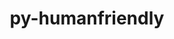 ---
title: "py-humanfriendly"
layout: cache
categories: [package, develop]
meta: {"versions": ["10.0", "8.2"], "compilers": ["gcc@=7.3.1", "gcc@=7.5.0"], "oss": ["amzn2", "ubuntu18.04"], "platforms": ["linux"], "targets": ["aarch64", "neoverse_n1", "x86_64", "x86_64_v3"], "stacks": ["aws-isc", "aws-isc-aarch64", "radiuss", "root"], "num_specs": 59, "num_specs_by_stack": {"aws-isc-aarch64": 4, "root": 59, "aws-isc": 2, "radiuss": 53}}
spec_details: [{"hash": "qmnjy52uj7nthqalzrfdpb7u5nzr5mxf", "compiler": "gcc@=7.3.1", "versions": ["10.0"], "os": "amzn2", "platform": "linux", "target": "aarch64", "variants": ["build_system=python_pip"], "stacks": ["aws-isc-aarch64", "root"], "size": "-", "tarball": "https://binaries.spack.io/develop/build_cache/linux-amzn2-aarch64/gcc-7.3.1/py-humanfriendly-10.0/linux-amzn2-aarch64-gcc-7.3.1-py-humanfriendly-10.0-qmnjy52uj7nthqalzrfdpb7u5nzr5mxf.spack"}, {"hash": "yvf6zlep76md6dxer6ry7vu6yr6hffti", "compiler": "gcc@=7.3.1", "versions": ["8.2"], "os": "amzn2", "platform": "linux", "target": "aarch64", "variants": ["build_system=python_pip"], "stacks": ["aws-isc-aarch64", "root"], "size": "-", "tarball": "https://binaries.spack.io/develop/build_cache/linux-amzn2-aarch64/gcc-7.3.1/py-humanfriendly-8.2/linux-amzn2-aarch64-gcc-7.3.1-py-humanfriendly-8.2-yvf6zlep76md6dxer6ry7vu6yr6hffti.spack"}, {"hash": "njju2d7jucxfl4kgu3o6j57dd4bzqarv", "compiler": "gcc@=7.3.1", "versions": ["8.2"], "os": "amzn2", "platform": "linux", "target": "neoverse_n1", "variants": ["build_system=python_pip"], "stacks": ["aws-isc-aarch64", "root"], "size": "-", "tarball": "https://binaries.spack.io/develop/build_cache/linux-amzn2-neoverse_n1/gcc-7.3.1/py-humanfriendly-8.2/linux-amzn2-neoverse_n1-gcc-7.3.1-py-humanfriendly-8.2-njju2d7jucxfl4kgu3o6j57dd4bzqarv.spack"}, {"hash": "xnj26cpjbqyy6vcrvk4gpx5did6xzsrp", "compiler": "gcc@=7.3.1", "versions": ["10.0"], "os": "amzn2", "platform": "linux", "target": "neoverse_n1", "variants": ["build_system=python_pip"], "stacks": ["aws-isc-aarch64", "root"], "size": "-", "tarball": "https://binaries.spack.io/develop/build_cache/linux-amzn2-neoverse_n1/gcc-7.3.1/py-humanfriendly-10.0/linux-amzn2-neoverse_n1-gcc-7.3.1-py-humanfriendly-10.0-xnj26cpjbqyy6vcrvk4gpx5did6xzsrp.spack"}, {"hash": "mj6i2t3yxbcp4r2lawhnaqrihmqttwbp", "compiler": "gcc@=7.3.1", "versions": ["10.0"], "os": "amzn2", "platform": "linux", "target": "x86_64_v3", "variants": ["build_system=python_pip"], "stacks": ["aws-isc", "root"], "size": "-", "tarball": "https://binaries.spack.io/develop/build_cache/linux-amzn2-x86_64_v3/gcc-7.3.1/py-humanfriendly-10.0/linux-amzn2-x86_64_v3-gcc-7.3.1-py-humanfriendly-10.0-mj6i2t3yxbcp4r2lawhnaqrihmqttwbp.spack"}, {"hash": "mgupypanqbv5uaxwx2ozgfwtuvbjykab", "compiler": "gcc@=7.3.1", "versions": ["8.2"], "os": "amzn2", "platform": "linux", "target": "x86_64_v3", "variants": ["build_system=python_pip"], "stacks": ["aws-isc", "root"], "size": "-", "tarball": "https://binaries.spack.io/develop/build_cache/linux-amzn2-x86_64_v3/gcc-7.3.1/py-humanfriendly-8.2/linux-amzn2-x86_64_v3-gcc-7.3.1-py-humanfriendly-8.2-mgupypanqbv5uaxwx2ozgfwtuvbjykab.spack"}, {"hash": "jnip2f4apirlise3deyxvdfegv3v32ko", "compiler": "gcc@=7.5.0", "versions": ["8.2"], "os": "ubuntu18.04", "platform": "linux", "target": "x86_64", "variants": [], "stacks": ["radiuss", "root"], "size": "-", "tarball": "https://binaries.spack.io/develop/build_cache/linux-ubuntu18.04-x86_64/gcc-7.5.0/py-humanfriendly-8.2/linux-ubuntu18.04-x86_64-gcc-7.5.0-py-humanfriendly-8.2-jnip2f4apirlise3deyxvdfegv3v32ko.spack"}, {"hash": "gs7aiwxruqq4nb3in6ar2qqwwktdxrlj", "compiler": "gcc@=7.5.0", "versions": ["8.2"], "os": "ubuntu18.04", "platform": "linux", "target": "x86_64", "variants": [], "stacks": ["radiuss", "root"], "size": "-", "tarball": "https://binaries.spack.io/develop/build_cache/linux-ubuntu18.04-x86_64/gcc-7.5.0/py-humanfriendly-8.2/linux-ubuntu18.04-x86_64-gcc-7.5.0-py-humanfriendly-8.2-gs7aiwxruqq4nb3in6ar2qqwwktdxrlj.spack"}, {"hash": "bdcs76p63xxgbbbvpdihvkcs427iavyh", "compiler": "gcc@=7.5.0", "versions": ["8.2"], "os": "ubuntu18.04", "platform": "linux", "target": "x86_64", "variants": [], "stacks": ["radiuss", "root"], "size": "-", "tarball": "https://binaries.spack.io/develop/build_cache/linux-ubuntu18.04-x86_64/gcc-7.5.0/py-humanfriendly-8.2/linux-ubuntu18.04-x86_64-gcc-7.5.0-py-humanfriendly-8.2-bdcs76p63xxgbbbvpdihvkcs427iavyh.spack"}, {"hash": "jjsb7bdnipev7q2m2onvwxc5l45ccxrf", "compiler": "gcc@=7.5.0", "versions": ["8.2"], "os": "ubuntu18.04", "platform": "linux", "target": "x86_64", "variants": ["build_system=python_pip"], "stacks": ["radiuss", "root"], "size": "-", "tarball": "https://binaries.spack.io/develop/build_cache/linux-ubuntu18.04-x86_64/gcc-7.5.0/py-humanfriendly-8.2/linux-ubuntu18.04-x86_64-gcc-7.5.0-py-humanfriendly-8.2-jjsb7bdnipev7q2m2onvwxc5l45ccxrf.spack"}, {"hash": "olhgt2rbzmg7eu2abfotdquoxb6bltsn", "compiler": "gcc@=7.5.0", "versions": ["8.2"], "os": "ubuntu18.04", "platform": "linux", "target": "x86_64", "variants": [], "stacks": ["radiuss", "root"], "size": "-", "tarball": "https://binaries.spack.io/develop/build_cache/linux-ubuntu18.04-x86_64/gcc-7.5.0/py-humanfriendly-8.2/linux-ubuntu18.04-x86_64-gcc-7.5.0-py-humanfriendly-8.2-olhgt2rbzmg7eu2abfotdquoxb6bltsn.spack"}, {"hash": "7vnmxrimabkpsxb4vfa5llzqmsmmophl", "compiler": "gcc@=7.5.0", "versions": ["8.2"], "os": "ubuntu18.04", "platform": "linux", "target": "x86_64", "variants": [], "stacks": ["radiuss", "root"], "size": "-", "tarball": "https://binaries.spack.io/develop/build_cache/linux-ubuntu18.04-x86_64/gcc-7.5.0/py-humanfriendly-8.2/linux-ubuntu18.04-x86_64-gcc-7.5.0-py-humanfriendly-8.2-7vnmxrimabkpsxb4vfa5llzqmsmmophl.spack"}, {"hash": "z4uu3ndo7vp4hnez7rkn5kkr3gqg6rzt", "compiler": "gcc@=7.5.0", "versions": ["8.2"], "os": "ubuntu18.04", "platform": "linux", "target": "x86_64", "variants": [], "stacks": ["radiuss", "root"], "size": "-", "tarball": "https://binaries.spack.io/develop/build_cache/linux-ubuntu18.04-x86_64/gcc-7.5.0/py-humanfriendly-8.2/linux-ubuntu18.04-x86_64-gcc-7.5.0-py-humanfriendly-8.2-z4uu3ndo7vp4hnez7rkn5kkr3gqg6rzt.spack"}, {"hash": "tnsk6grmquzqzr77q77bu2ag3zthak22", "compiler": "gcc@=7.5.0", "versions": ["8.2"], "os": "ubuntu18.04", "platform": "linux", "target": "x86_64", "variants": [], "stacks": ["radiuss", "root"], "size": "-", "tarball": "https://binaries.spack.io/develop/build_cache/linux-ubuntu18.04-x86_64/gcc-7.5.0/py-humanfriendly-8.2/linux-ubuntu18.04-x86_64-gcc-7.5.0-py-humanfriendly-8.2-tnsk6grmquzqzr77q77bu2ag3zthak22.spack"}, {"hash": "w5gsvi46kbd2vhljx2ulbgmk5uddkh3f", "compiler": "gcc@=7.5.0", "versions": ["8.2"], "os": "ubuntu18.04", "platform": "linux", "target": "x86_64", "variants": [], "stacks": ["radiuss", "root"], "size": "-", "tarball": "https://binaries.spack.io/develop/build_cache/linux-ubuntu18.04-x86_64/gcc-7.5.0/py-humanfriendly-8.2/linux-ubuntu18.04-x86_64-gcc-7.5.0-py-humanfriendly-8.2-w5gsvi46kbd2vhljx2ulbgmk5uddkh3f.spack"}, {"hash": "z6duk6kh4ozfi7cxomcyjpkcyn26oytq", "compiler": "gcc@=7.5.0", "versions": ["8.2"], "os": "ubuntu18.04", "platform": "linux", "target": "x86_64", "variants": ["build_system=python_pip"], "stacks": ["radiuss", "root"], "size": "-", "tarball": "https://binaries.spack.io/develop/build_cache/linux-ubuntu18.04-x86_64/gcc-7.5.0/py-humanfriendly-8.2/linux-ubuntu18.04-x86_64-gcc-7.5.0-py-humanfriendly-8.2-z6duk6kh4ozfi7cxomcyjpkcyn26oytq.spack"}, {"hash": "fl2edyre32xi6qcgi6wbr4rzvuzzw4lv", "compiler": "gcc@=7.5.0", "versions": ["8.2"], "os": "ubuntu18.04", "platform": "linux", "target": "x86_64", "variants": [], "stacks": ["radiuss", "root"], "size": "-", "tarball": "https://binaries.spack.io/develop/build_cache/linux-ubuntu18.04-x86_64/gcc-7.5.0/py-humanfriendly-8.2/linux-ubuntu18.04-x86_64-gcc-7.5.0-py-humanfriendly-8.2-fl2edyre32xi6qcgi6wbr4rzvuzzw4lv.spack"}, {"hash": "2qtzghl6ub72dv52xbjqyeli35yfqt4x", "compiler": "gcc@=7.5.0", "versions": ["8.2"], "os": "ubuntu18.04", "platform": "linux", "target": "x86_64", "variants": [], "stacks": ["radiuss", "root"], "size": "-", "tarball": "https://binaries.spack.io/develop/build_cache/linux-ubuntu18.04-x86_64/gcc-7.5.0/py-humanfriendly-8.2/linux-ubuntu18.04-x86_64-gcc-7.5.0-py-humanfriendly-8.2-2qtzghl6ub72dv52xbjqyeli35yfqt4x.spack"}, {"hash": "7a2y6hbnyelwu545uqq72feppzrpqp7a", "compiler": "gcc@=7.5.0", "versions": ["8.2"], "os": "ubuntu18.04", "platform": "linux", "target": "x86_64", "variants": [], "stacks": ["radiuss", "root"], "size": "-", "tarball": "https://binaries.spack.io/develop/build_cache/linux-ubuntu18.04-x86_64/gcc-7.5.0/py-humanfriendly-8.2/linux-ubuntu18.04-x86_64-gcc-7.5.0-py-humanfriendly-8.2-7a2y6hbnyelwu545uqq72feppzrpqp7a.spack"}, {"hash": "auwa7fok5v6l6aarjbr5dpwxdouxnxd7", "compiler": "gcc@=7.5.0", "versions": ["8.2"], "os": "ubuntu18.04", "platform": "linux", "target": "x86_64", "variants": [], "stacks": ["radiuss", "root"], "size": "-", "tarball": "https://binaries.spack.io/develop/build_cache/linux-ubuntu18.04-x86_64/gcc-7.5.0/py-humanfriendly-8.2/linux-ubuntu18.04-x86_64-gcc-7.5.0-py-humanfriendly-8.2-auwa7fok5v6l6aarjbr5dpwxdouxnxd7.spack"}, {"hash": "l6zaofnvc323cnycybzozxdwet4hrebz", "compiler": "gcc@=7.5.0", "versions": ["8.2"], "os": "ubuntu18.04", "platform": "linux", "target": "x86_64", "variants": [], "stacks": ["radiuss", "root"], "size": "-", "tarball": "https://binaries.spack.io/develop/build_cache/linux-ubuntu18.04-x86_64/gcc-7.5.0/py-humanfriendly-8.2/linux-ubuntu18.04-x86_64-gcc-7.5.0-py-humanfriendly-8.2-l6zaofnvc323cnycybzozxdwet4hrebz.spack"}, {"hash": "bwmyt7nyclnlye5dh6quryuiynti7ln4", "compiler": "gcc@=7.5.0", "versions": ["8.2"], "os": "ubuntu18.04", "platform": "linux", "target": "x86_64", "variants": [], "stacks": ["radiuss", "root"], "size": "-", "tarball": "https://binaries.spack.io/develop/build_cache/linux-ubuntu18.04-x86_64/gcc-7.5.0/py-humanfriendly-8.2/linux-ubuntu18.04-x86_64-gcc-7.5.0-py-humanfriendly-8.2-bwmyt7nyclnlye5dh6quryuiynti7ln4.spack"}, {"hash": "veou3qg4uimekg3pnif3vx7clbvzetux", "compiler": "gcc@=7.5.0", "versions": ["8.2"], "os": "ubuntu18.04", "platform": "linux", "target": "x86_64", "variants": [], "stacks": ["radiuss", "root"], "size": "-", "tarball": "https://binaries.spack.io/develop/build_cache/linux-ubuntu18.04-x86_64/gcc-7.5.0/py-humanfriendly-8.2/linux-ubuntu18.04-x86_64-gcc-7.5.0-py-humanfriendly-8.2-veou3qg4uimekg3pnif3vx7clbvzetux.spack"}, {"hash": "2achc3uxrhs3kmsvvocqjp2oqvmhdlzh", "compiler": "gcc@=7.5.0", "versions": ["8.2"], "os": "ubuntu18.04", "platform": "linux", "target": "x86_64", "variants": [], "stacks": ["radiuss", "root"], "size": "-", "tarball": "https://binaries.spack.io/develop/build_cache/linux-ubuntu18.04-x86_64/gcc-7.5.0/py-humanfriendly-8.2/linux-ubuntu18.04-x86_64-gcc-7.5.0-py-humanfriendly-8.2-2achc3uxrhs3kmsvvocqjp2oqvmhdlzh.spack"}, {"hash": "lrghxuycndfxq5wafmzbsjizqxnp3bvu", "compiler": "gcc@=7.5.0", "versions": ["8.2"], "os": "ubuntu18.04", "platform": "linux", "target": "x86_64", "variants": [], "stacks": ["radiuss", "root"], "size": "-", "tarball": "https://binaries.spack.io/develop/build_cache/linux-ubuntu18.04-x86_64/gcc-7.5.0/py-humanfriendly-8.2/linux-ubuntu18.04-x86_64-gcc-7.5.0-py-humanfriendly-8.2-lrghxuycndfxq5wafmzbsjizqxnp3bvu.spack"}, {"hash": "u2gmwk2bbah7qwoq3qorxvfazfakdbpp", "compiler": "gcc@=7.5.0", "versions": ["8.2"], "os": "ubuntu18.04", "platform": "linux", "target": "x86_64", "variants": ["build_system=python_pip"], "stacks": ["radiuss", "root"], "size": "-", "tarball": "https://binaries.spack.io/develop/build_cache/linux-ubuntu18.04-x86_64/gcc-7.5.0/py-humanfriendly-8.2/linux-ubuntu18.04-x86_64-gcc-7.5.0-py-humanfriendly-8.2-u2gmwk2bbah7qwoq3qorxvfazfakdbpp.spack"}, {"hash": "mhflrrqf7azk35b6dh6rwilrr5ru4jpw", "compiler": "gcc@=7.5.0", "versions": ["8.2"], "os": "ubuntu18.04", "platform": "linux", "target": "x86_64", "variants": [], "stacks": ["radiuss", "root"], "size": "-", "tarball": "https://binaries.spack.io/develop/build_cache/linux-ubuntu18.04-x86_64/gcc-7.5.0/py-humanfriendly-8.2/linux-ubuntu18.04-x86_64-gcc-7.5.0-py-humanfriendly-8.2-mhflrrqf7azk35b6dh6rwilrr5ru4jpw.spack"}, {"hash": "tust55b2jsg6ja5iqgrv5m2hcpcdrw7a", "compiler": "gcc@=7.5.0", "versions": ["8.2"], "os": "ubuntu18.04", "platform": "linux", "target": "x86_64", "variants": [], "stacks": ["radiuss", "root"], "size": "-", "tarball": "https://binaries.spack.io/develop/build_cache/linux-ubuntu18.04-x86_64/gcc-7.5.0/py-humanfriendly-8.2/linux-ubuntu18.04-x86_64-gcc-7.5.0-py-humanfriendly-8.2-tust55b2jsg6ja5iqgrv5m2hcpcdrw7a.spack"}, {"hash": "rzuqd6smf6txpcphw4lhfo7tznvkzj4q", "compiler": "gcc@=7.5.0", "versions": ["8.2"], "os": "ubuntu18.04", "platform": "linux", "target": "x86_64", "variants": [], "stacks": ["radiuss", "root"], "size": "-", "tarball": "https://binaries.spack.io/develop/build_cache/linux-ubuntu18.04-x86_64/gcc-7.5.0/py-humanfriendly-8.2/linux-ubuntu18.04-x86_64-gcc-7.5.0-py-humanfriendly-8.2-rzuqd6smf6txpcphw4lhfo7tznvkzj4q.spack"}, {"hash": "meav4tuulq6djtf3lc2c24aasqixh4ya", "compiler": "gcc@=7.5.0", "versions": ["8.2"], "os": "ubuntu18.04", "platform": "linux", "target": "x86_64", "variants": [], "stacks": ["radiuss", "root"], "size": "-", "tarball": "https://binaries.spack.io/develop/build_cache/linux-ubuntu18.04-x86_64/gcc-7.5.0/py-humanfriendly-8.2/linux-ubuntu18.04-x86_64-gcc-7.5.0-py-humanfriendly-8.2-meav4tuulq6djtf3lc2c24aasqixh4ya.spack"}, {"hash": "lkyxzwtckrjcoxdtkvqi46wp2kkqoanx", "compiler": "gcc@=7.5.0", "versions": ["8.2"], "os": "ubuntu18.04", "platform": "linux", "target": "x86_64", "variants": ["build_system=python_pip"], "stacks": ["radiuss", "root"], "size": "-", "tarball": "https://binaries.spack.io/develop/build_cache/linux-ubuntu18.04-x86_64/gcc-7.5.0/py-humanfriendly-8.2/linux-ubuntu18.04-x86_64-gcc-7.5.0-py-humanfriendly-8.2-lkyxzwtckrjcoxdtkvqi46wp2kkqoanx.spack"}, {"hash": "znwgn53s44fa3yftlfazgtienpvhhhlv", "compiler": "gcc@=7.5.0", "versions": ["8.2"], "os": "ubuntu18.04", "platform": "linux", "target": "x86_64", "variants": [], "stacks": ["radiuss", "root"], "size": "-", "tarball": "https://binaries.spack.io/develop/build_cache/linux-ubuntu18.04-x86_64/gcc-7.5.0/py-humanfriendly-8.2/linux-ubuntu18.04-x86_64-gcc-7.5.0-py-humanfriendly-8.2-znwgn53s44fa3yftlfazgtienpvhhhlv.spack"}, {"hash": "srnz3q7ijovykopmekjihn4cau2bhlem", "compiler": "gcc@=7.5.0", "versions": ["8.2"], "os": "ubuntu18.04", "platform": "linux", "target": "x86_64", "variants": ["build_system=python_pip"], "stacks": ["radiuss", "root"], "size": "-", "tarball": "https://binaries.spack.io/develop/build_cache/linux-ubuntu18.04-x86_64/gcc-7.5.0/py-humanfriendly-8.2/linux-ubuntu18.04-x86_64-gcc-7.5.0-py-humanfriendly-8.2-srnz3q7ijovykopmekjihn4cau2bhlem.spack"}, {"hash": "ytdrgyhipf24hber4lvevjvdkd5mi7tb", "compiler": "gcc@=7.5.0", "versions": ["8.2"], "os": "ubuntu18.04", "platform": "linux", "target": "x86_64", "variants": [], "stacks": ["radiuss", "root"], "size": "-", "tarball": "https://binaries.spack.io/develop/build_cache/linux-ubuntu18.04-x86_64/gcc-7.5.0/py-humanfriendly-8.2/linux-ubuntu18.04-x86_64-gcc-7.5.0-py-humanfriendly-8.2-ytdrgyhipf24hber4lvevjvdkd5mi7tb.spack"}, {"hash": "y7krvfv43anuo3tbnjdapdyhhmuuffvw", "compiler": "gcc@=7.5.0", "versions": ["8.2"], "os": "ubuntu18.04", "platform": "linux", "target": "x86_64", "variants": [], "stacks": ["radiuss", "root"], "size": "-", "tarball": "https://binaries.spack.io/develop/build_cache/linux-ubuntu18.04-x86_64/gcc-7.5.0/py-humanfriendly-8.2/linux-ubuntu18.04-x86_64-gcc-7.5.0-py-humanfriendly-8.2-y7krvfv43anuo3tbnjdapdyhhmuuffvw.spack"}, {"hash": "5fjouvyedp3t4k32oicxjml5hvmtpm4x", "compiler": "gcc@=7.5.0", "versions": ["8.2"], "os": "ubuntu18.04", "platform": "linux", "target": "x86_64", "variants": [], "stacks": ["radiuss", "root"], "size": "-", "tarball": "https://binaries.spack.io/develop/build_cache/linux-ubuntu18.04-x86_64/gcc-7.5.0/py-humanfriendly-8.2/linux-ubuntu18.04-x86_64-gcc-7.5.0-py-humanfriendly-8.2-5fjouvyedp3t4k32oicxjml5hvmtpm4x.spack"}, {"hash": "q54xspmuqqa3aaonz6nypa4rvxetgbqy", "compiler": "gcc@=7.5.0", "versions": ["8.2"], "os": "ubuntu18.04", "platform": "linux", "target": "x86_64", "variants": ["build_system=python_pip"], "stacks": ["radiuss", "root"], "size": "-", "tarball": "https://binaries.spack.io/develop/build_cache/linux-ubuntu18.04-x86_64/gcc-7.5.0/py-humanfriendly-8.2/linux-ubuntu18.04-x86_64-gcc-7.5.0-py-humanfriendly-8.2-q54xspmuqqa3aaonz6nypa4rvxetgbqy.spack"}, {"hash": "acatk2jaq5mzyivxpxqo6pjlbg5yazas", "compiler": "gcc@=7.5.0", "versions": ["8.2"], "os": "ubuntu18.04", "platform": "linux", "target": "x86_64", "variants": [], "stacks": ["radiuss", "root"], "size": "-", "tarball": "https://binaries.spack.io/develop/build_cache/linux-ubuntu18.04-x86_64/gcc-7.5.0/py-humanfriendly-8.2/linux-ubuntu18.04-x86_64-gcc-7.5.0-py-humanfriendly-8.2-acatk2jaq5mzyivxpxqo6pjlbg5yazas.spack"}, {"hash": "oxlitdxvadat56eixsdl2fhiifg55cvh", "compiler": "gcc@=7.5.0", "versions": ["8.2"], "os": "ubuntu18.04", "platform": "linux", "target": "x86_64", "variants": [], "stacks": ["radiuss", "root"], "size": "-", "tarball": "https://binaries.spack.io/develop/build_cache/linux-ubuntu18.04-x86_64/gcc-7.5.0/py-humanfriendly-8.2/linux-ubuntu18.04-x86_64-gcc-7.5.0-py-humanfriendly-8.2-oxlitdxvadat56eixsdl2fhiifg55cvh.spack"}, {"hash": "r6g7in5kl7u26ms74djzfn5ms6kvuj6c", "compiler": "gcc@=7.5.0", "versions": ["8.2"], "os": "ubuntu18.04", "platform": "linux", "target": "x86_64", "variants": [], "stacks": ["radiuss", "root"], "size": "-", "tarball": "https://binaries.spack.io/develop/build_cache/linux-ubuntu18.04-x86_64/gcc-7.5.0/py-humanfriendly-8.2/linux-ubuntu18.04-x86_64-gcc-7.5.0-py-humanfriendly-8.2-r6g7in5kl7u26ms74djzfn5ms6kvuj6c.spack"}, {"hash": "ouzw2yt4hu3adk2zy6ma4brqeqmzwyh2", "compiler": "gcc@=7.5.0", "versions": ["8.2"], "os": "ubuntu18.04", "platform": "linux", "target": "x86_64", "variants": [], "stacks": ["radiuss", "root"], "size": "-", "tarball": "https://binaries.spack.io/develop/build_cache/linux-ubuntu18.04-x86_64/gcc-7.5.0/py-humanfriendly-8.2/linux-ubuntu18.04-x86_64-gcc-7.5.0-py-humanfriendly-8.2-ouzw2yt4hu3adk2zy6ma4brqeqmzwyh2.spack"}, {"hash": "3djdtnd75monjejz77jcofhcw32adtcs", "compiler": "gcc@=7.5.0", "versions": ["8.2"], "os": "ubuntu18.04", "platform": "linux", "target": "x86_64", "variants": [], "stacks": ["radiuss", "root"], "size": "-", "tarball": "https://binaries.spack.io/develop/build_cache/linux-ubuntu18.04-x86_64/gcc-7.5.0/py-humanfriendly-8.2/linux-ubuntu18.04-x86_64-gcc-7.5.0-py-humanfriendly-8.2-3djdtnd75monjejz77jcofhcw32adtcs.spack"}, {"hash": "bwsla2a3f5gq6ts3c2uqfbsawaynawyd", "compiler": "gcc@=7.5.0", "versions": ["8.2"], "os": "ubuntu18.04", "platform": "linux", "target": "x86_64", "variants": [], "stacks": ["radiuss", "root"], "size": "-", "tarball": "https://binaries.spack.io/develop/build_cache/linux-ubuntu18.04-x86_64/gcc-7.5.0/py-humanfriendly-8.2/linux-ubuntu18.04-x86_64-gcc-7.5.0-py-humanfriendly-8.2-bwsla2a3f5gq6ts3c2uqfbsawaynawyd.spack"}, {"hash": "nc6v7wqwxgzs2hlkdm6ipyoavilqehaz", "compiler": "gcc@=7.5.0", "versions": ["8.2"], "os": "ubuntu18.04", "platform": "linux", "target": "x86_64", "variants": ["build_system=python_pip"], "stacks": ["radiuss", "root"], "size": "-", "tarball": "https://binaries.spack.io/develop/build_cache/linux-ubuntu18.04-x86_64/gcc-7.5.0/py-humanfriendly-8.2/linux-ubuntu18.04-x86_64-gcc-7.5.0-py-humanfriendly-8.2-nc6v7wqwxgzs2hlkdm6ipyoavilqehaz.spack"}, {"hash": "sjaciz5yagitcphvyu3u3lofzh5wfdkf", "compiler": "gcc@=7.5.0", "versions": ["8.2"], "os": "ubuntu18.04", "platform": "linux", "target": "x86_64", "variants": [], "stacks": ["radiuss", "root"], "size": "-", "tarball": "https://binaries.spack.io/develop/build_cache/linux-ubuntu18.04-x86_64/gcc-7.5.0/py-humanfriendly-8.2/linux-ubuntu18.04-x86_64-gcc-7.5.0-py-humanfriendly-8.2-sjaciz5yagitcphvyu3u3lofzh5wfdkf.spack"}, {"hash": "uve3ct4bf4dhn2newru4bixlo657gj26", "compiler": "gcc@=7.5.0", "versions": ["8.2"], "os": "ubuntu18.04", "platform": "linux", "target": "x86_64", "variants": [], "stacks": ["radiuss", "root"], "size": "-", "tarball": "https://binaries.spack.io/develop/build_cache/linux-ubuntu18.04-x86_64/gcc-7.5.0/py-humanfriendly-8.2/linux-ubuntu18.04-x86_64-gcc-7.5.0-py-humanfriendly-8.2-uve3ct4bf4dhn2newru4bixlo657gj26.spack"}, {"hash": "eqvxxhzhoaqrb2u4mtflmaqz4kxqtzdj", "compiler": "gcc@=7.5.0", "versions": ["8.2"], "os": "ubuntu18.04", "platform": "linux", "target": "x86_64_v3", "variants": ["build_system=python_pip"], "stacks": ["radiuss", "root"], "size": "-", "tarball": "https://binaries.spack.io/develop/build_cache/linux-ubuntu18.04-x86_64_v3/gcc-7.5.0/py-humanfriendly-8.2/linux-ubuntu18.04-x86_64_v3-gcc-7.5.0-py-humanfriendly-8.2-eqvxxhzhoaqrb2u4mtflmaqz4kxqtzdj.spack"}, {"hash": "42ue5o37xegyukukwgyilmuqa4aq66ex", "compiler": "gcc@=7.5.0", "versions": ["8.2"], "os": "ubuntu18.04", "platform": "linux", "target": "x86_64_v3", "variants": ["build_system=python_pip"], "stacks": ["radiuss", "root"], "size": "-", "tarball": "https://binaries.spack.io/develop/build_cache/linux-ubuntu18.04-x86_64_v3/gcc-7.5.0/py-humanfriendly-8.2/linux-ubuntu18.04-x86_64_v3-gcc-7.5.0-py-humanfriendly-8.2-42ue5o37xegyukukwgyilmuqa4aq66ex.spack"}, {"hash": "vmun6uag7y46rmsfdnnqeckzfrhr6vxr", "compiler": "gcc@=7.5.0", "versions": ["8.2"], "os": "ubuntu18.04", "platform": "linux", "target": "x86_64_v3", "variants": ["build_system=python_pip"], "stacks": ["radiuss", "root"], "size": "-", "tarball": "https://binaries.spack.io/develop/build_cache/linux-ubuntu18.04-x86_64_v3/gcc-7.5.0/py-humanfriendly-8.2/linux-ubuntu18.04-x86_64_v3-gcc-7.5.0-py-humanfriendly-8.2-vmun6uag7y46rmsfdnnqeckzfrhr6vxr.spack"}, {"hash": "i5giuvjn5l3xrkysyj37eie2bq2zmo32", "compiler": "gcc@=7.5.0", "versions": ["8.2"], "os": "ubuntu18.04", "platform": "linux", "target": "x86_64_v3", "variants": ["build_system=python_pip"], "stacks": ["radiuss", "root"], "size": "-", "tarball": "https://binaries.spack.io/develop/build_cache/linux-ubuntu18.04-x86_64_v3/gcc-7.5.0/py-humanfriendly-8.2/linux-ubuntu18.04-x86_64_v3-gcc-7.5.0-py-humanfriendly-8.2-i5giuvjn5l3xrkysyj37eie2bq2zmo32.spack"}, {"hash": "mafysq6i6a2bsce3tdmexnnlpq37awxq", "compiler": "gcc@=7.5.0", "versions": ["8.2"], "os": "ubuntu18.04", "platform": "linux", "target": "x86_64_v3", "variants": ["build_system=python_pip"], "stacks": ["radiuss", "root"], "size": "-", "tarball": "https://binaries.spack.io/develop/build_cache/linux-ubuntu18.04-x86_64_v3/gcc-7.5.0/py-humanfriendly-8.2/linux-ubuntu18.04-x86_64_v3-gcc-7.5.0-py-humanfriendly-8.2-mafysq6i6a2bsce3tdmexnnlpq37awxq.spack"}, {"hash": "tgt426qtklm2qnkuehhg4h5dhasiuukp", "compiler": "gcc@=7.5.0", "versions": ["8.2"], "os": "ubuntu18.04", "platform": "linux", "target": "x86_64_v3", "variants": ["build_system=python_pip"], "stacks": ["radiuss", "root"], "size": "-", "tarball": "https://binaries.spack.io/develop/build_cache/linux-ubuntu18.04-x86_64_v3/gcc-7.5.0/py-humanfriendly-8.2/linux-ubuntu18.04-x86_64_v3-gcc-7.5.0-py-humanfriendly-8.2-tgt426qtklm2qnkuehhg4h5dhasiuukp.spack"}, {"hash": "epipgd2qdlnkosnrvbye6roxy4p6gvpr", "compiler": "gcc@=7.5.0", "versions": ["8.2"], "os": "ubuntu18.04", "platform": "linux", "target": "x86_64_v3", "variants": ["build_system=python_pip"], "stacks": ["radiuss", "root"], "size": "-", "tarball": "https://binaries.spack.io/develop/build_cache/linux-ubuntu18.04-x86_64_v3/gcc-7.5.0/py-humanfriendly-8.2/linux-ubuntu18.04-x86_64_v3-gcc-7.5.0-py-humanfriendly-8.2-epipgd2qdlnkosnrvbye6roxy4p6gvpr.spack"}, {"hash": "ybjy7hromiftx53mpp62xmrl6nyscdob", "compiler": "gcc@=7.5.0", "versions": ["10.0"], "os": "ubuntu18.04", "platform": "linux", "target": "x86_64_v3", "variants": ["build_system=python_pip"], "stacks": ["radiuss", "root"], "size": "-", "tarball": "https://binaries.spack.io/develop/build_cache/linux-ubuntu18.04-x86_64_v3/gcc-7.5.0/py-humanfriendly-10.0/linux-ubuntu18.04-x86_64_v3-gcc-7.5.0-py-humanfriendly-10.0-ybjy7hromiftx53mpp62xmrl6nyscdob.spack"}, {"hash": "7e34bvhpns7kpg2fwmcvqle5q5kvv3yd", "compiler": "gcc@=7.5.0", "versions": ["10.0"], "os": "ubuntu18.04", "platform": "linux", "target": "x86_64_v3", "variants": ["build_system=python_pip"], "stacks": ["radiuss", "root"], "size": "-", "tarball": "https://binaries.spack.io/develop/build_cache/linux-ubuntu18.04-x86_64_v3/gcc-7.5.0/py-humanfriendly-10.0/linux-ubuntu18.04-x86_64_v3-gcc-7.5.0-py-humanfriendly-10.0-7e34bvhpns7kpg2fwmcvqle5q5kvv3yd.spack"}, {"hash": "zmotim3ubokhls5somq5zowodsm7z7lt", "compiler": "gcc@=7.5.0", "versions": ["8.2"], "os": "ubuntu18.04", "platform": "linux", "target": "x86_64_v3", "variants": ["build_system=python_pip"], "stacks": ["radiuss", "root"], "size": "-", "tarball": "https://binaries.spack.io/develop/build_cache/linux-ubuntu18.04-x86_64_v3/gcc-7.5.0/py-humanfriendly-8.2/linux-ubuntu18.04-x86_64_v3-gcc-7.5.0-py-humanfriendly-8.2-zmotim3ubokhls5somq5zowodsm7z7lt.spack"}, {"hash": "57zqc6uhylk42aivtbltohjgd4tudyvz", "compiler": "gcc@=7.5.0", "versions": ["8.2"], "os": "ubuntu18.04", "platform": "linux", "target": "x86_64_v3", "variants": ["build_system=python_pip"], "stacks": ["radiuss", "root"], "size": "-", "tarball": "https://binaries.spack.io/develop/build_cache/linux-ubuntu18.04-x86_64_v3/gcc-7.5.0/py-humanfriendly-8.2/linux-ubuntu18.04-x86_64_v3-gcc-7.5.0-py-humanfriendly-8.2-57zqc6uhylk42aivtbltohjgd4tudyvz.spack"}, {"hash": "x3odnr4deqekzgr5htujuzoirx7iaqle", "compiler": "gcc@=7.5.0", "versions": ["8.2"], "os": "ubuntu18.04", "platform": "linux", "target": "x86_64_v3", "variants": ["build_system=python_pip"], "stacks": ["radiuss", "root"], "size": "-", "tarball": "https://binaries.spack.io/develop/build_cache/linux-ubuntu18.04-x86_64_v3/gcc-7.5.0/py-humanfriendly-8.2/linux-ubuntu18.04-x86_64_v3-gcc-7.5.0-py-humanfriendly-8.2-x3odnr4deqekzgr5htujuzoirx7iaqle.spack"}, {"hash": "abjalrfdl62oi5juyza4ys2w7ed7h7ks", "compiler": "gcc@=7.5.0", "versions": ["8.2"], "os": "ubuntu18.04", "platform": "linux", "target": "x86_64_v3", "variants": ["build_system=python_pip"], "stacks": ["radiuss", "root"], "size": "-", "tarball": "https://binaries.spack.io/develop/build_cache/linux-ubuntu18.04-x86_64_v3/gcc-7.5.0/py-humanfriendly-8.2/linux-ubuntu18.04-x86_64_v3-gcc-7.5.0-py-humanfriendly-8.2-abjalrfdl62oi5juyza4ys2w7ed7h7ks.spack"}]
---